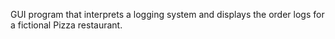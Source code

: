 GUI program that interprets a logging system and displays the order logs for a fictional Pizza restaurant.
